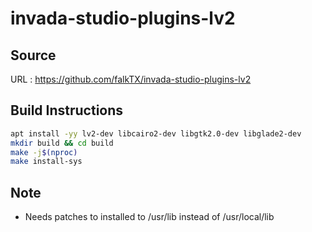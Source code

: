 # invada-studio-plugins-lv2

## Source
URL : https://github.com/falkTX/invada-studio-plugins-lv2

## Build Instructions
```sh
apt install -yy lv2-dev libcairo2-dev libgtk2.0-dev libglade2-dev
mkdir build && cd build
make -j$(nproc)
make install-sys
```

## Note
- Needs patches to installed to /usr/lib instead of /usr/local/lib
